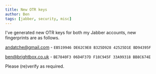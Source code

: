 ```yaml
---
title: New OTR keys
author: Ben
tags: [jabber, security, misc]
---
```


I've generated new OTR keys for both my Jabber accounts, new fingerprints are as follows.

andatche@gmail.com - <code>EB519946 DE62C9E8 B325D928 42525D1E BD94395F</code>

ben@brightbox.co.uk - <code>BE7840F3 06D4F37D F18C945F 33A99318 BB8C674E</code>

Please (re)verify as required.